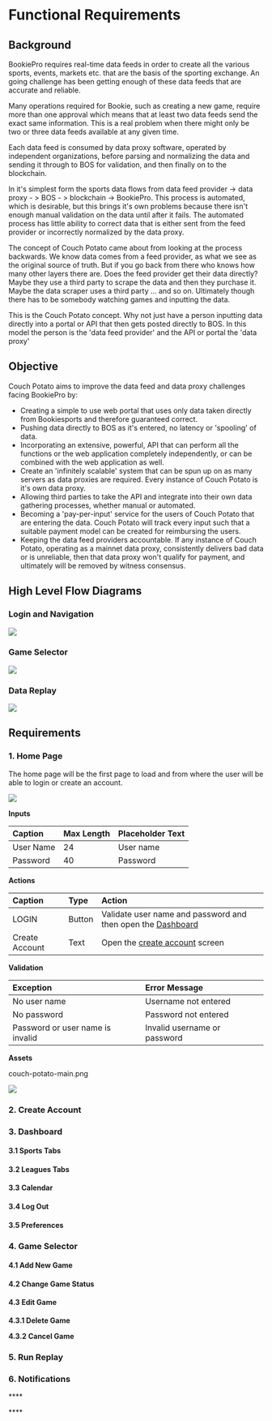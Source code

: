 # Functional Requirements

## Background

BookiePro requires real-time data feeds in order to create all the various sports, events, markets etc. that are the basis of the sporting exchange. An going challenge has been getting enough of these data feeds that are accurate and reliable.

Many operations required for Bookie, such as creating a new game, require more than one approval which means that at least two data feeds send the exact same information. This is a real problem when there might only be two or three data feeds available at any given time.

Each data feed is consumed by data proxy software, operated by independent organizations, before parsing and normalizing the data and sending it through to BOS for validation, and then finally on to the blockchain.

In it's simplest form the sports data flows from data feed provider -&gt; data proxy - &gt; BOS - &gt; blockchain -&gt; BookiePro. This process is automated, which is desirable, but this brings it's own problems because there isn't enough manual validation on the data until after it fails. The automated process has little ability to correct data that is either sent from the feed provider or incorrectly normalized by the data proxy.

The concept of Couch Potato came about from looking at the process backwards. We know data comes from a feed provider, as what we see as the original source of truth. But if you go back from there who knows how many other layers there are. Does the feed provider get their data directly? Maybe they use a third party to scrape the data and then they purchase it. Maybe the data scraper uses a third party ... and so on. Ultimately though there has to be somebody watching games and inputting the data.

This is the Couch Potato concept. Why not just have a person inputting data directly into a portal or API that then gets posted directly to BOS. In this model the person is the 'data feed provider' and the API or portal the 'data proxy'

## Objective

Couch Potato aims to improve the data feed and data proxy challenges facing BookiePro by:

* Creating a simple to use web portal that uses only data taken directly from Bookiesports and therefore guaranteed correct.
* Pushing data directly to BOS as it's entered, no latency or 'spooling' of data.
* Incorporating an extensive, powerful, API that can perform all the functions or the web application completely independently, or can be combined with the web application as well.
* Create an 'infinitely scalable' system that can be spun up on as many servers as data proxies are required. Every instance of Couch Potato is it's own data proxy.
* Allowing third parties to take the API and integrate into their own data gathering processes, whether manual or automated.
* Becoming a 'pay-per-input' service for the users of Couch Potato that are entering the data. Couch Potato will track every input such that a suitable payment model can be created for reimbursing the users.
* Keeping the data feed providers accountable. If any instance of Couch Potato, operating as a mainnet data proxy, consistently delivers bad data or is unreliable, then that data proxy won't qualify for payment, and ultimately will be removed by witness consensus.

## High Level Flow Diagrams

### Login and Navigation

![](../.gitbook/assets/cp-dashboard.png)

### Game Selector

![](../.gitbook/assets/cp-selector.png)

### Data Replay

![](../.gitbook/assets/cp-replay.png)

## Requirements

### 1. Home Page

The home page will be the first page to load and from where the user will be able to login or create an account.

![](../.gitbook/assets/screen-shot-2020-02-25-at-9.41.32-pm.png)

**Inputs**

| Caption | Max Length | Placeholder Text |
| :--- | :--- | :--- |
| User Name | 24 | User name |
| Password | 40 | Password |

**Actions**

| Caption | Type | Action |
| :--- | :--- | :--- |
| LOGIN | Button | Validate user name and password and then open the [Dashboard](functional-requirements.md#3-dashboard) |
| Create Account | Text | Open the [create account](functional-requirements.md#2-create-account) screen |

**Validation**

| **Exception** | Error Message |
| :--- | :--- |
| No user name | Username not entered |
| No password | Password not entered |
| Password or user name is invalid | Invalid username or password |

**Assets**

couch-potato-main.png

![](../.gitbook/assets/couch-potato-main.png)

### 2. Create Account

### 3. Dashboard

#### 3.1 Sports Tabs

#### 3.2 Leagues Tabs

#### 3.3 Calendar

#### **3.4 Log Out**

#### **3.5 Preferences**

### 4. Game Selector

#### 4.1 Add New Game

#### 4.2 Change Game Status

#### 4.3 Edit Game

**4.3.1 Delete Game**

**4.3.2 Cancel Game**

### **5. Run Replay**

### **6. Notifications**

\*\*\*\*

\*\*\*\*



